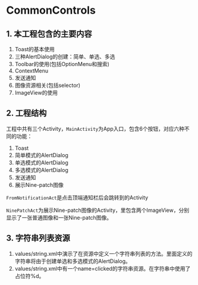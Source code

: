 # CommonControls



## 1. 本工程包含的主要内容

1. Toast的基本使用
2. 三种AlertDialog的创建：简单、单选、多选
3. Toolbar的使用(包括OptionMenu和搜索)
4. ContextMenu
5. 发送通知
6. 图像资源相关(包括selector)
7. ImageView的使用



## 2. 工程结构

工程中共有三个Activity，`MainActivity`为App入口，包含6个按钮，对应六种不同的功能：

1. Toast
2. 简单模式的AlertDialog
3. 单选模式的AlertDialog
4. 多选模式的AlertDialog
5. 发送通知
6. 展示Nine-patch图像

`FromNotificationAct`是点击顶端通知栏后会跳转到的Activity

`NinePatchAct`为展示Nine-patch图像的Activity，里包含两个ImageView，分别显示了一张普通图像和一张Nine-patch图像。



## 3. 字符串列表资源

1. values/string.xml中演示了在资源中定义一个字符串列表的方法。里面定义的字符串将由于创建单选和多选模式的AlertDialog。
2. values/string.xml中有一个name=clicked的字符串资源。在字符串中使用了占位符%d。